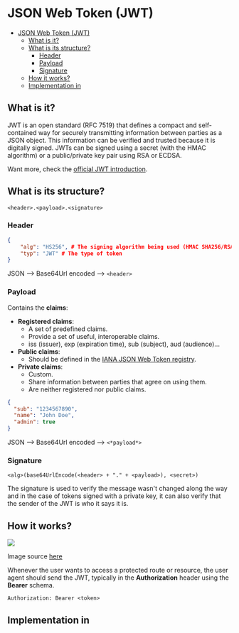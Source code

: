 # JSON Web Token (JWT)

- [JSON Web Token (JWT)](#json-web-token-jwt)
  - [What is it?](#what-is-it)
  - [What is its structure?](#what-is-its-structure)
    - [Header](#header)
    - [Payload](#payload)
    - [Signature](#signature)
  - [How it works?](#how-it-works)
  - [Implementation in <put-a-programming-language-here>](#implementation-in-put-a-programming-language-here)

## What is it?

JWT is an open standard (RFC 7519) that defines a compact and self-contained way for securely transmitting information between parties as a JSON object. This information can be verified and trusted because it is digitally signed. JWTs can be signed using a secret (with the HMAC algorithm) or a public/private key pair using RSA or ECDSA.

Want more, check the [official JWT introduction](https://jwt.io/introduction/).

## What is its structure?

```
<header>.<payload>.<signature>
```

### Header

```json
{
	"alg": "HS256", # The signing algorithm being used (HMAC SHA256/RSA)
	"typ": "JWT" # The type of token
}
```

JSON --> Base64Url encoded --> `<header>`

### Payload

Contains the **claims**:

- **Registered claims**:
  - A set of predefined claims.
  - Provide a set of useful, interoperable claims.
  - iss (issuer), exp (expiration time), sub (subject), aud (audience)...
- **Public claims**:
  - Should be defined in the [IANA JSON Web Token registry](https://www.iana.org/assignments/jwt/jwt.xhtml).
- **Private claims**:
  - Custom.
  - Share information between parties that agree on using them.
  - Are neither registered nor public claims.

```json
{
  "sub": "1234567890",
  "name": "John Doe",
  "admin": true
}
```

JSON --> Base64Url encoded --> `<*payload*>`

### Signature

```
<alg>(base64UrlEncode(<header> + "." + <payload>), <secret>)
```

The signature is used to verify the message wasn't changed along the way and in the case of tokens signed with a private key, it can also verify that the sender of the JWT is who it says it is.

## How it works?

![](https://miro.medium.com/max/1480/1*tW-8Y2edq04b4__zF0Jm9Q.png)

Image source [here](https://medium.com/@siddharthac6/json-web-token-jwt-the-right-way-of-implementing-with-node-js-65b8915d550e)

Whenever the user wants to access a protected route or resource, the user agent should send the JWT, typically in the **Authorization** header using the **Bearer** schema.

```
Authorization: Bearer <token>
```

## Implementation in <put-a-programming-language-here>

<WIP>
